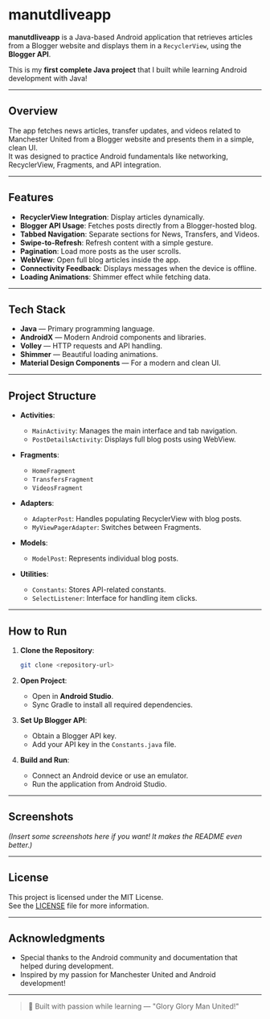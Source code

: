 # manutdliveapp

**manutdliveapp** is a Java-based Android application that retrieves articles from a Blogger website and displays them in a `RecyclerView`, using the **Blogger API**.

This is my **first complete Java project** that I built while learning Android development with Java!

---

## Overview

The app fetches news articles, transfer updates, and videos related to Manchester United from a Blogger website and presents them in a simple, clean UI.  
It was designed to practice Android fundamentals like networking, RecyclerView, Fragments, and API integration.

---

## Features

- **RecyclerView Integration**: Display articles dynamically.
- **Blogger API Usage**: Fetches posts directly from a Blogger-hosted blog.
- **Tabbed Navigation**: Separate sections for News, Transfers, and Videos.
- **Swipe-to-Refresh**: Refresh content with a simple gesture.
- **Pagination**: Load more posts as the user scrolls.
- **WebView**: Open full blog articles inside the app.
- **Connectivity Feedback**: Displays messages when the device is offline.
- **Loading Animations**: Shimmer effect while fetching data.

---

## Tech Stack

- **Java** — Primary programming language.
- **AndroidX** — Modern Android components and libraries.
- **Volley** — HTTP requests and API handling.
- **Shimmer** — Beautiful loading animations.
- **Material Design Components** — For a modern and clean UI.

---

## Project Structure

- **Activities**:
  - `MainActivity`: Manages the main interface and tab navigation.
  - `PostDetailsActivity`: Displays full blog posts using WebView.

- **Fragments**:
  - `HomeFragment`
  - `TransfersFragment`
  - `VideosFragment`

- **Adapters**:
  - `AdapterPost`: Handles populating RecyclerView with blog posts.
  - `MyViewPagerAdapter`: Switches between Fragments.

- **Models**:
  - `ModelPost`: Represents individual blog posts.

- **Utilities**:
  - `Constants`: Stores API-related constants.
  - `SelectListener`: Interface for handling item clicks.

---

## How to Run

1. **Clone the Repository**:
   ```bash
   git clone <repository-url>
   ```

2. **Open Project**:
   - Open in **Android Studio**.
   - Sync Gradle to install all required dependencies.

3. **Set Up Blogger API**:
   - Obtain a Blogger API key.
   - Add your API key in the `Constants.java` file.

4. **Build and Run**:
   - Connect an Android device or use an emulator.
   - Run the application from Android Studio.

---

## Screenshots

*(Insert some screenshots here if you want! It makes the README even better.)*

---

## License

This project is licensed under the MIT License.  
See the [LICENSE](LICENSE) file for more information.

---

## Acknowledgments

- Special thanks to the Android community and documentation that helped during development.
- Inspired by my passion for Manchester United and Android development!

---

> 🚀 Built with passion while learning — "Glory Glory Man United!"
